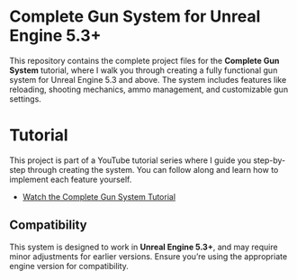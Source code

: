 # Complete Gun System for Unreal Engine 5.3+

This repository contains the complete project files for the **Complete Gun System** tutorial, where I walk you through creating a fully functional gun system for Unreal Engine 5.3 and above. The system includes features like reloading, shooting mechanics, ammo management, and customizable gun settings.

# Tutorial
This project is part of a YouTube tutorial series where I guide you step-by-step through creating the system. You can follow along and learn how to implement each feature yourself.

- [Watch the Complete Gun System Tutorial](https://youtu.be/Kw2zjYce8S4?si=4A3_6LWGl84qhj-h)

## Compatibility

This system is designed to work in **Unreal Engine 5.3+**, and may require minor adjustments for earlier versions. Ensure you’re using the appropriate engine version for compatibility.
